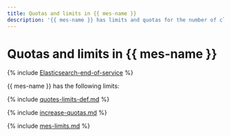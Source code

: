 ```yaml
---
title: Quotas and limits in {{ mes-name }}
description: '{{ mes-name }} has limits and quotas for the number of clusters, total number of processor cores for all hosts, total amount of RAM for all hosts, and total storage for all clusters per cloud. For more information about such restrictions, read this article.'
---
```



# Quotas and limits in {{ mes-name }}

{% include [Elasticsearch-end-of-service](../../_includes/mdb/mes/note-end-of-service.md) %}

{{ mes-name }} has the following limits:

{% include [quotes-limits-def.md](../../_includes/quotes-limits-def.md) %}

{% include [increase-quotas.md](../../_includes/increase-quotas.md) %}

{% include [mes-limits.md](../../_includes/mdb/mes-limits.md) %}

